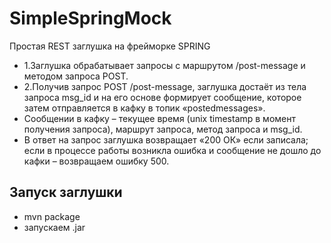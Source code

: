 # SimpleSpringMock
Простая REST заглушка на фрейморке SPRING
- 1.Заглушка обрабатывает запросы с маршрутом /post-message и методом запроса POST.
- 2.Получив запрос POST /post-message, заглушка достаёт из тела запроса msg_id и на его основе формирует сообщение, которое затем отправляется в кафку в топик «postedmessages».
- Сообщении в кафку – текущее время (unix timestamp в момент получения запроса), маршрут запроса, метод запроса и msg_id.
- В ответ на запрос заглушка возвращает «200 ОК» если записала; если в процессе работы возникла ошибка и сообщение не дошло до кафки – возвращаем ошибку 500.
## Запуск заглушки
- mvn package
- запускаем .jar

